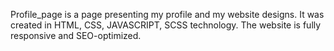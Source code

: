 Profile_page is a page presenting my profile and my website designs. It was created in HTML, CSS, JAVASCRIPT, SCSS technology. The website is fully responsive and SEO-optimized.
